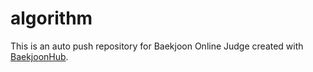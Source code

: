 # algorithm
This is an auto push repository for Baekjoon Online Judge created with [BaekjoonHub](https://github.com/BaekjoonHub/BaekjoonHub).
